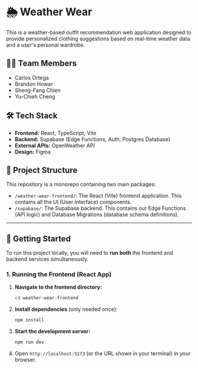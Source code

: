 # 🌦️ Weather Wear

This is a weather-based outfit recommendation web application designed to provide personalized clothing suggestions based on real-time weather data and a user's personal wardrobe.

## 👩‍💻 Team Members

* Carlos Ortega
* Brandon Howar
* Sheng-Fang Chien
* Yu-Chieh Cheng

## 🛠️ Tech Stack

* **Frontend:** React, TypeScript, Vite
* **Backend:** Supabase (Edge Functions, Auth, Postgres Database)
* **External APIs:** OpenWeather API
* **Design:** Figma

## 📁 Project Structure

This repository is a monorepo containing two main packages:

* `/weather-wear-frontend/`: The React (Vite) frontend application. This contains all the UI (User Interface) components.
* `/supabase/`: The Supabase backend. This contains our Edge Functions (API logic) and Database Migrations (database schema definitions).

---

## 🚀 Getting Started

To run this project locally, you will need to **run both** the frontend and backend services simultaneously.

### 1. Running the Frontend (React App)

1.  **Navigate to the frontend directory:**
    ```bash
    cd weather-wear-frontend
    ```

2.  **Install dependencies** (only needed once):
    ```bash
    npm install
    ```

3.  **Start the development server:**
    ```bash
    npm run dev
    ```

4.  Open `http://localhost:5173` (or the URL shown in your terminal) in your browser.
<!--
### 2. Running the Backend (Supabase)

1.  **(One-time) Install Supabase CLI:**
    ```bash
    npm install supabase --save-dev
    ```
    *(Or follow the official docs to install it globally.)*

2.  **Navigate to the backend directory:**
    ```bash
    cd supabase
    ```

3.  **Start the Supabase local services:**
    ```bash
    supabase start
    ```

4.  The terminal will output your local API URL and `anon_key`. These are needed for the frontend to connect.-->
